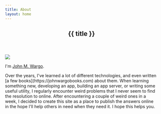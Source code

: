 ```yaml
---
title: About
layout: home
---
```


<section id="main">
  <div class="container">
    <div class="row">
      <div class="col-12">
        <div class="content">
          <article class="box page-content">
            <header>
              <h2>{{ title }}</h2>
            </header>
            <img src="/images/jmw-cartoon-200.png">
            <p>I'm <a href="https://johnwargo.com" target="_blank">John M. Wargo</a>. 
            <p>Over the years, I've learned a lot of different technologies, and even written [a few books](https://johnwargobooks.com) about them. When learning something new, developing an app, building an app server, or writing some useful utility, I regularly encounter weird problems that I never seem to find the resolution to online. After encountering a couple of weird ones in a week, I decided to create this site as a place to publish the answers online in the hope I'll help others in need when they need it. I hope this helps you.</p>
          </article>
        </div>
      </div>
    </div>
  </div>
</section>
